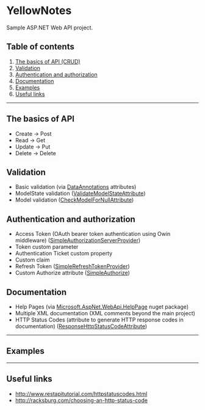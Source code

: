 # YellowNotes
Sample ASP.NET Web API project.

## Table of contents
1. [The basics of API (CRUD)](#the-basics-of-api)
2. [Validation](#validation)
3. [Authentication and authorization](#authentication-and-authorization)
4. [Documentation](#documentation)
5. [Examples](#examples)
6. [Useful links](#useful-links)

---

## The basics of API
* Create -> Post
* Read -> Get
* Update -> Put
* Delete -> Delete

## Validation
* Basic validation (via [DataAnnotations](https://msdn.microsoft.com/en-us/library/system.componentmodel.dataannotations.aspx) attributes)
* ModelState validation ([ValidateModelStateAttribute](YellowNotes/YellowNotes.Api/Attributes/ValidateModelStateAttribute.cs))
* Model validation ([CheckModelForNullAttribute](YellowNotes/YellowNotes.Api/Attributes/CheckModelForNullAttribute.cs))

## Authentication and authorization
* Access Token (OAuth bearer token authentication using Owin middleware) ([SimpleAuthorizationServerProvider](YellowNotes/YellowNotes.Api/Providers/SimpleAuthorizationServerProvider.cs))
* Token custom parameter
* Authentication Ticket custom property
* Custom claim
* Refresh Token ([SimpleRefreshTokenProvider](YellowNotes/YellowNotes.Api/Providers/SimpleRefreshTokenProvider.cs))
* Custom Authorize attribute ([SimpleAuthorize](YellowNotes/YellowNotes.Api/Attributes/SimpleAuthorizeAttribute.cs))

## Documentation
* Help Pages (via [Microsoft.AspNet.WebApi.HelpPage](https://www.nuget.org/packages/Microsoft.AspNet.WebApi.HelpPage/) nuget package)
* Multiple XML documentation (XML comments beyond the main project)
* HTTP Status Codes (attribute to generate HTTP response codes in documentation) ([ResponseHttpStatusCodeAttribute](YellowNotes/YellowNotes.Api/Attributes/ResponseHttpStatusCodeAttribute.cs))

---

## Examples

---

## Useful links
* http://www.restapitutorial.com/httpstatuscodes.html
* http://racksburg.com/choosing-an-http-status-code